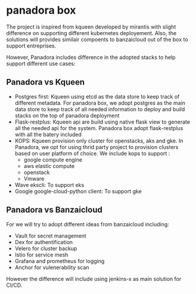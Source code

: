 # panadora box

The project is inspired from kqueen developed by mirantis with slight difference on supporting different kubernetes 
deployement. Also, the solutions will provides similair compoents to banzaicloud out of the box to support entreprises.


However, Panadora includes difference in the adopted stacks to help support different use cases:

## Panadora vs Kqueen
- Postgres first: Kqueen using etcd as the data store to keep track of different metadata. For panadora box, we adopt postgres as the main data store to keep track of all needed information to deploy and build stacks on the top of panadora deployment
- Flask-restplus: Kqueen api are build using native flask view to generate all the needed api for the system. Panadora box adopt flask-restplus with all the batery included
- KOPS: Kqueen provision only cluster for openstacks, aks and gke. In Panadora, we opt for using thrid party project to provision clusters based on user platform of choice. We include kops to support :
  - google compute engine
  - aws elastic compute
  - openstack 
  - Vmware
- Wave ekscli: To support eks
- Google google-cloud-python client: To support gke

## Panadora vs Banzaicloud 

For we will try to adopt different ideas from banzaicloud including:
- Vault for secret management 
- Dex for authentification  
- Velero for cluster backup
- Istio for service mesh 
- Grafana and prometheus for logging 
- Anchor for vulenerability scan 

However the difference will include using jenkins-x as main solution for CI/CD.



